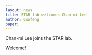```yaml
---
layout: news
title: STAR lab welcomes Chan-mi Lee
author: Guofeng
paper: 
---
```

Chan-mi Lee joins the STAR lab. 

Welcome!

